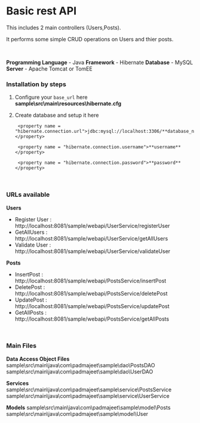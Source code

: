 # Basic rest API

This includes 2 main controllers (Users,Posts).

It performs some simple CRUD operations on Users and thier posts.

<br>

**Programming Language** - Java
**Framework** - Hibernate
**Database** - MySQL
**Server** - Apache Tomcat or TomEE


### Installation by steps
1. Configure your `base_url` here **sample\src\main\resources\hibernate.cfg**
2. Create database and setup it here 

		<property name = "hibernate.connection.url">jdbc:mysql://localhost:3306/**database_name**</property>
      
        <property name = "hibernate.connection.username">**username**</property>
      
        <property name = "hibernate.connection.password">**password**</property>


<br>

### URLs available

**Users**

* Register User : http://localhost:8081/sample/webapi/UserService/registerUser
* GetAllUsers : http://localhost:8081/sample/webapi/UserService/getAllUsers
* Validate User : http://localhost:8081/sample/webapi/UserService/validateUser


**Posts**

* InsertPost : http://localhost:8081/sample/webapi/PostsService/insertPost
* DeletePost : http://localhost:8081/sample/webapi/PostsService/deletePost
* UpdatePost : http://localhost:8081/sample/webapi/PostsService/updatePost
* GetAllPosts : http://localhost:8081/sample/webapi/PostsService/getAllPosts

<br>

### Main Files

**Data Access Object Files**
sample\src\main\java\com\padmajeet\sample\dao\PostsDAO
sample\src\main\java\com\padmajeet\sample\dao\UserDAO

**Services**
sample\src\main\java\com\padmajeet\sample\service\PostsService
sample\src\main\java\com\padmajeet\sample\service\UserService

**Models**
sample\src\main\java\com\padmajeet\sample\model\Posts
sample\src\main\java\com\padmajeet\sample\model\User


